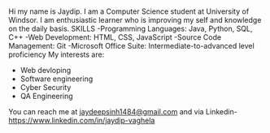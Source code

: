 ### 
Hi my name is Jaydip. I am a Computer Science student at University of Windsor.
I am enthusiastic learner who is improving my self and knowledge on the daily basis.
 SKILLS
-Programming Languages: Java, Python, SQL, C++
-Web Development: HTML, CSS, JavaScript
-Source Code Management: Git
-Microsoft Office Suite: Intermediate-to-advanced level proficiency
 My interests are:
- Web devloping
- Software engineering 
- Cyber Security
- QA  Engineering



You can reach me at jaydeepsinh1484@gmail.com and via Linkedin- https://www.linkedin.com/in/jaydip-vaghela
<!--
**jaydeepsinh9/jaydeepsinh9** is a ✨ _special_ ✨ repository because its `README.md` (this file) appears on your GitHub profile.

Here are some ideas to get you started:

- 🔭 I’m currently working on ...
- 🌱 I’m currently learning ...
- 👯 I’m looking to collaborate on ...
- 🤔 I’m looking for help with ...
- 💬 Ask me about ...
- 📫 How to reach me: ...
- 😄 Pronouns: ...
- ⚡ Fun fact: ...
-->
